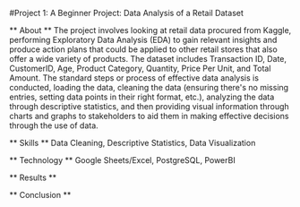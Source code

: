 #Project 1: A Beginner Project: Data Analysis of a Retail Dataset

** About **
The project involves looking at retail data procured from Kaggle, performing Exploratory Data Analysis (EDA) to gain relevant insights and produce action plans that could be applied to other retail stores that also offer a wide variety of products. The dataset includes Transaction ID, Date, CustomerID, Age, Product Category, Quantity, Price Per Unit, and Total Amount. The standard steps or process of effective data analysis is conducted, loading the data, cleaning the data (ensuring there's no missing entries, setting data points in their right format, etc.), analyzing the data through descriptive statistics, and then providing visual information through charts and graphs to stakeholders to aid them in making effective decisions through the use of data.

** Skills **
Data Cleaning, Descriptive Statistics, Data Visualization

** Technology ** 
Google Sheets/Excel, PostgreSQL, PowerBI

** Results ** 

** Conclusion **
